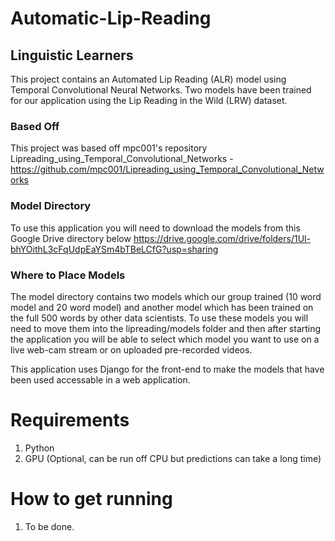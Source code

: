 # Automatic-Lip-Reading
## Linguistic Learners
This project contains an Automated Lip Reading (ALR) model using Temporal Convolutional Neural Networks. Two models have been trained for our application using the Lip Reading in the Wild (LRW) dataset.

### Based Off
This project was based off mpc001's repository Lipreading_using_Temporal_Convolutional_Networks - https://github.com/mpc001/Lipreading_using_Temporal_Convolutional_Networks

### Model Directory
To use this application you will need to download the models from this Google Drive directory below
https://drive.google.com/drive/folders/1Ul-bhYOithL3cFqUdpEaYSm4bTBeLCfG?usp=sharing

### Where to Place Models
The model directory contains two models which our group trained (10 word model and 20 word model) and another model which has been trained on the full 500 words by other data scientists.
To use these models you will need to move them into the lipreading/models folder and then after starting the application you will be able to select which model you want to use on a live web-cam stream or on uploaded pre-recorded videos.

This application uses Django for the front-end to make the models that have been used accessable in a web application. 

# Requirements

1. Python
2. GPU (Optional, can be run off CPU but predictions can take a long time)

# How to get running

1. To be done.
